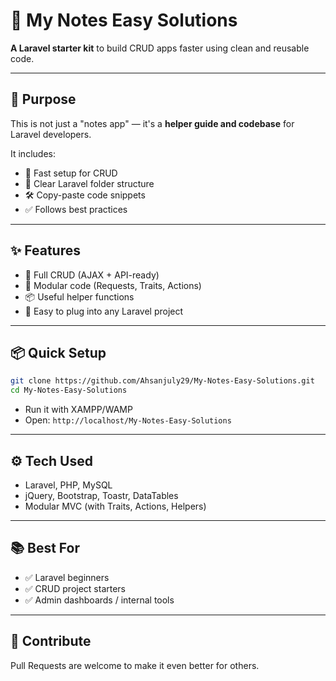  

# 🧩 My Notes Easy Solutions

**A Laravel starter kit** to build CRUD apps faster using clean and reusable code.

---

## 🎯 Purpose

This is not just a "notes app" — it's a **helper guide and codebase** for Laravel developers.

It includes:

* 🚀 Fast setup for CRUD
* 🧱 Clear Laravel folder structure
* 🛠️ Copy-paste code snippets
* ✅ Follows best practices

---

## ✨ Features

* 🔄 Full CRUD (AJAX + API-ready)
* 📝 Modular code (Requests, Traits, Actions)
* 📦 Useful helper functions
* 🧪 Easy to plug into any Laravel project

---

## 📦 Quick Setup

```bash
git clone https://github.com/Ahsanjuly29/My-Notes-Easy-Solutions.git
cd My-Notes-Easy-Solutions
```

* Run it with XAMPP/WAMP
* Open: `http://localhost/My-Notes-Easy-Solutions`

---

## ⚙️ Tech Used

* Laravel, PHP, MySQL
* jQuery, Bootstrap, Toastr, DataTables
* Modular MVC (with Traits, Actions, Helpers)

---

## 📚 Best For

* ✅ Laravel beginners
* ✅ CRUD project starters
* ✅ Admin dashboards / internal tools

---

## 🤝 Contribute

Pull Requests are welcome to make it even better for others.

 